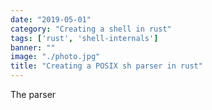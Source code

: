 ```yaml
---
date: "2019-05-01"
category: "Creating a shell in rust"
tags: ['rust', 'shell-internals']
banner: ""
image: "./photo.jpg"
title: "Creating a POSIX sh parser in rust"
---
```


The parser
